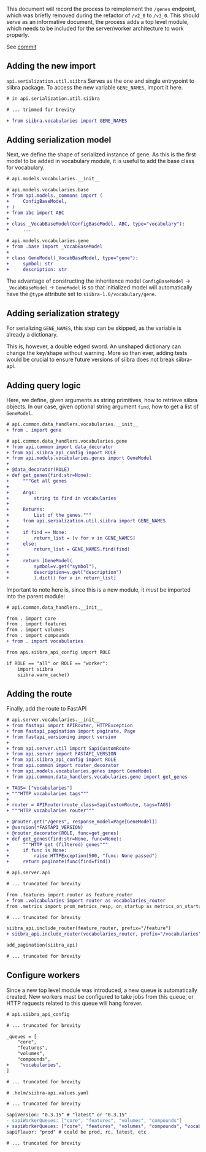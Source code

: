 This document will record the process to reimplement the `/genes` endpoint, which was briefly removed during the refactor of `/v2_0` to `/v3_0`. This should serve as an informative document, the process adds a top level module, which needs to be included for the server/worker architecture to work properly.

See [commit](https://github.com/FZJ-INM1-BDA/siibra-api/commit/ee5c542845684358f8619281853893e46993b255)

## Adding the new import

`api.serialization.util.siibra` Serves as the one and single entrypoint to siibra package. To access the new variable `GENE_NAMES`, import it here.

```diff
# in api.serialization.util.siibra

# ... trimmed for brevity

+ from siibra.vocabularies import GENE_NAMES
```

## Adding serialization model

Next, we define the shape of serialized instance of gene. As this is the first model to be added in vocabulary module, it is useful to add the base class for vocabulary.

```diff
# api.models.vocabularies.__init__
```

```diff
# api.models.vocabularies.base
+ from api.models._commons import (
+     ConfigBaseModel,
+ )
+ from abc import ABC
+ 
+ class _VocabBaseModel(ConfigBaseModel, ABC, type="vocabulary"):
+     ...

```

```diff
# api.models.vocabularies.gene
+ from .base import _VocabBaseModel
+ 
+ class GeneModel(_VocabBaseModel, type="gene"):
+     symbol: str
+     description: str

```

The advantage of constructing the inheritence model `ConfigBaseModel` -> `_VocabBaseModel` -> `GeneModel` is so that initialized model will automatically have the `@type` attribute set to `siibra-1.0/vocabulary/gene`. 


## Adding serialization strategy

For serializing `GENE_NAMES`, this step can be skipped, as the variable is already a dictionary.

This is, however, a double edged sword. An unshaped dictionary can change the key/shape without warning. More so than ever, adding tests would be crucial to ensure future versions of siibra does not break siibra-api.

## Adding query logic

Here, we define, given arguments as string primitives, how to retrieve siibra objects. In our case, given optional string argument `find`, how to get a list of `GeneModel`.

```diff
# api.common.data_handlers.vocabularies.__init__
+ from . import gene
```

```diff
# api.common.data_handlers.vocabularies.gene
+ from api.common import data_decorator
+ from api.siibra_api_config import ROLE
+ from api.models.vocabularies.genes import GeneModel
+ 
+ @data_decorator(ROLE)
+ def get_genes(find:str=None):
+     """Get all genes
+ 
+     Args:
+         string to find in vocabularies
+     
+     Returns:
+         List of the genes."""
+     from api.serialization.util.siibra import GENE_NAMES
+ 
+     if find == None:
+         return_list = [v for v in GENE_NAMES]
+     else:
+         return_list = GENE_NAMES.find(find)
+ 
+     return [GeneModel(
+         symbol=v.get("symbol"),
+         description=v.get("description")
+         ).dict() for v in return_list]

```

Important to note here is, since this is a new module, it *must* be imported into the parent module:

```diff
# api.common.data_handlers.__init__

from . import core
from . import features
from . import volumes
from . import compounds
+ from . import vocabularies

from api.siibra_api_config import ROLE

if ROLE == "all" or ROLE == "worker":
    import siibra
    siibra.warm_cache()

```

## Adding the route

Finally, add the route to FastAPI

```diff
# api.server.vocabularies.__init__
+ from fastapi import APIRouter, HTTPException
+ from fastapi_pagination import paginate, Page
+ from fastapi_versioning import version
+ 
+ from api.server.util import SapiCustomRoute
+ from api.server import FASTAPI_VERSION
+ from api.siibra_api_config import ROLE
+ from api.common import router_decorator
+ from api.models.vocabularies.genes import GeneModel
+ from api.common.data_handlers.vocabularies.gene import get_genes

+ TAGS= ["vocabularies"]
+ """HTTP vocabularies tags"""
+ 
+ router = APIRouter(route_class=SapiCustomRoute, tags=TAGS)
+ """HTTP vocabularies router"""

+ @router.get("/genes", response_model=Page[GeneModel])
+ @version(*FASTAPI_VERSION)
+ @router_decorator(ROLE, func=get_genes)
+ def get_genes(find:str=None, func=None):
+     """HTTP get (filtered) genes"""
+     if func is None:
+         raise HTTPException(500, "func: None passed")
+     return paginate(func(find=find))

```

```diff
# api.server.api

# ... truncated for brevity

from .features import router as feature_router
+ from .volcabularies import router as vocabolaries_router
from .metrics import prom_metrics_resp, on_startup as metrics_on_startup, on_terminate as metrics_on_terminate

# ... truncated for brevity

siibra_api.include_router(feature_router, prefix="/feature")
+ siibra_api.include_router(vocabolaries_router, prefix="/vocabularies")

add_pagination(siibra_api)

# ... truncated for brevity
```

## Configure workers

Since a new top level module was introduced, a new queue is automatically created. New workers must be configured to take jobs from this queue, or HTTP requests related to this queue will hang forever.

```diff
# api.siibra_api_config

# ... truncated for brevity

_queues = [
    "core",
    "features",
    "volumes",
    "compounds",
+    "vocabularies",
]

# ... truncated for brevity

```

```diff
# .helm/siibra-api.values.yaml

# ... truncated for brevity

sapiVersion: "0.3.15" # "latest" or "0.3.15"
- sapiWorkerQueues: ["core", "features", "volumes", "compounds"]
+ sapiWorkerQueues: ["core", "features", "volumes", "compounds", "vocabularies"]
sapiFlavor: "prod" # could be prod, rc, latest, etc

# ... truncated for brevity
```